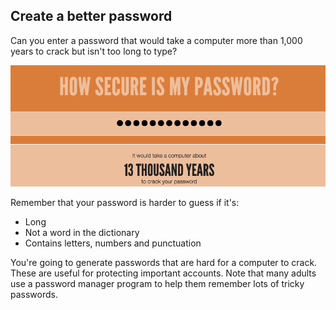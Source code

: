 ## Create a better password

Can you enter a password that would take a computer more than 1,000 years to crack but isn't too long to type?

![स्क्रीनशॉट(screenshot)](images/passwords-13000.png)

Remember that your password is harder to guess if it's:

+ Long
+ Not a word in the dictionary
+ Contains letters, numbers and punctuation

You're going to generate passwords that are hard for a computer to crack. These are useful for protecting important accounts. Note that many adults use a password manager program to help them remember lots of tricky passwords.
